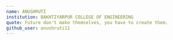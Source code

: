 ```yaml
---
name: ANUSHRUTI
institution: BAKHTIYARPUR COLLEGE OF ENGINEERING 
quote: Future don't make themselves, you have to create them.
github_user: anushruti11
---
```

